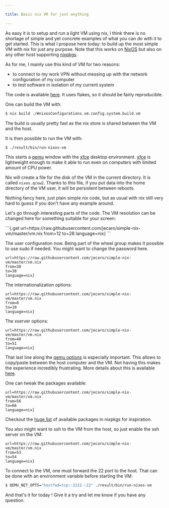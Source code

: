 ```yaml
---

title: Basic nix VM for just anything

---
```


As easy it is to setup and run a light VM using nix, I think there is no 
shortage of simple and yet concrete examples of what you can do with it to get 
started. This is what I propose here today: to build up the most simple VM with 
nix for just any purpose. Note that this works on [NixOS] but also on any other 
host supporting [nixpkgs].

As for me, I mainly use this kind of VM for two reasons:

- to connect to my work VPN without messing up with the network configuration 
  of my computer
- to test software in isolation of my current system

The code is available [here](https://github.com/jecaro/simple-nix-vm). It uses 
flakes, so it should be fairly reproducible.

One can build the VM with:

```bash
$ nix build ./#nixosConfigurations.vm.config.system.build.vm
```

The build is usually pretty fast as the nix store is shared between the VM and 
the host.

It is then possible to run the VM with:
```bash
$ ./result/bin/run-nixos-vm
```

This starts a [qemu](https://www.qemu.org/) window with the [xfce] desktop 
environment. [xfce] is lightweight enough to make it able to run even on 
computers with limited amount of CPU power.

Nix will create a file for the disk of the VM in the current directory. It is 
called `nixos.qcow2`. Thanks to this file, if you put data into the home 
directory of the VM user, it will be persistent between reboots.

Nothing fancy here, just plain simple nix code, but as usual with nix still 
very hard to guess if you don't have any example around.

Let's go through interesting parts of the code. The VM resolution can be 
changed here for something suitable for your screen:

<a name="qemu-options"/>
```{.get
url=https://raw.githubusercontent.com/jecaro/simple-nix-vm/master/vm.nix
from=12
to=28
language=nix}
```

The user configuration now. Being part of the wheel group makes it possible to 
use sudo if needed. You might want to change the password here.

```{.get
url=https://raw.githubusercontent.com/jecaro/simple-nix-vm/master/vm.nix
from=30
to=38
language=nix}
```

The internationalization options:

```{.get
url=https://raw.githubusercontent.com/jecaro/simple-nix-vm/master/vm.nix
from=8
to=10
language=nix}
```

The xserver options:

```{.get
url=https://raw.githubusercontent.com/jecaro/simple-nix-vm/master/vm.nix
from=40
to=51
language=nix}
```

That last line along the [qemu options](#qemu-options) is especially important. 
This allows to copy/paste between the host computer and the VM. Not having this 
makes the experience incredibly frustrating. More details about this is 
available [here](https://www.kraxel.org/blog/2021/05/qemu-cut-paste/).

One can tweak the packages available:

```{.get
url=https://raw.githubusercontent.com/jecaro/simple-nix-vm/master/vm.nix
from=56
to=66
language=nix}
```

Checkout the [huge list](https://search.nixos.org/packages) of available 
packages in nixpkgs for inspiration.

You also might want to ssh to the VM from the host, so just enable the ssh 
server on the VM:

```{.get
url=https://raw.githubusercontent.com/jecaro/simple-nix-vm/master/vm.nix
from=53
to=54
language=nix}
```

To connect to the VM, one must forward the 22 port to the host. That can be 
done with an environment variable before starting the VM:

```bash
$ QEMU_NET_OPTS="hostfwd=tcp::2222-:22" ./result/bin/run-nixos-vm
```

And that's it for today ! Give it a try and let me know if you have any 
question.

[xfce]: https://xfce.org/
[NixOS]: https://nixos.org/
[nixpkgs]: https://github.com/NixOS/nixpkgs
